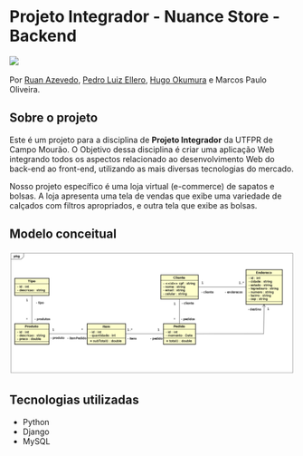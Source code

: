 # Projeto Integrador - Nuance Store - Backend

<img src="https://img.shields.io/npm/l/react">

Por [Ruan Azevedo](https://www.github.com/azevedoruan), [Pedro Luiz Ellero](https://www.github.com/PedroEllero), [Hugo Okumura](https://github.com/HugoOkumura) e Marcos Paulo Oliveira.

## Sobre o projeto

Este é um projeto para a disciplina de **Projeto Integrador** da UTFPR de Campo Mourão. O Objetivo dessa disciplina é criar uma aplicação Web integrando todos os aspectos relacionado ao desenvolvimento Web do back-end ao front-end, utilizando as mais diversas tecnologias do mercado.

Nosso projeto específico é uma loja virtual (e-commerce) de sapatos e bolsas. A loja apresenta uma tela de vendas que exibe uma variedade de calçados com filtros apropriados, e outra tela que exibe as bolsas.

## Modelo conceitual

![Modelo Conceitual](modelo-conceitual.png)

## Tecnologias utilizadas

- Python
- Django
- MySQL
